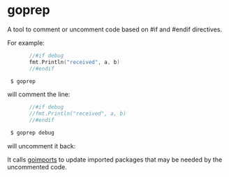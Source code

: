 goprep
========

A tool to comment or uncomment code based on #if and #endif 
directives.

For example:

```Go
       //#if debug
       fmt.Println("received", a, b)
       //#endif
```

```bash
 $ goprep
```
will comment the line:
```Go
       //#if debug
       //fmt.Println("received", a, b)
       //#endif
```

```bash
 $ goprep debug
```
will uncomment it back:

 It calls [goimports](https://github.com/bradfitz/goimports) to update imported packages that may be
 needed by the uncommented code.